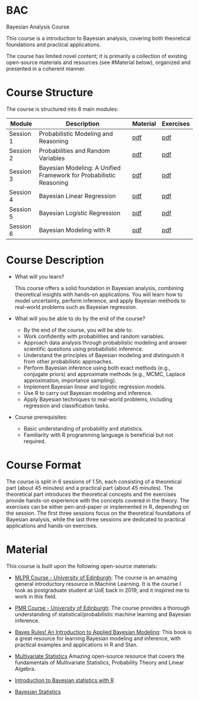 # BAC
Bayesian Analysis Course

This course is a introduction to Bayesian analysis,
covering both theoretical foundations and practical applications.

The course has limited novel content; it is primarily a collection of 
existing open-source materials and resources (see #Material below),
organized and presented in a coherent manner.

# Course Structure

The course is structured into 6 main modules:

| Module    | Description                                                        | Material                      | Exercises                        |
|-----------|--------------------------------------------------------------------|-------------------------------|----------------------------------|
| Session 1 | Probabilistic Modeling and Reasoning                               | [pdf](./session_1/theory.pdf) | [pdf](./session_1/exercises.pdf) |
| Session 2 | Probabilities and Random Variables                                 | [pdf](./session_2/theory.pdf) | [pdf](./session_2/exercises.pdf) |
| Session 3 | Bayesian Modeling: A Unified Framework for Probabilistic Reasoning | [pdf](./session_3/theory.pdf) | [pdf](./session_3/exercises.pdf) |
| Session 4 | Bayesian Linear Regression                                         | [pdf](./session_4/theory.pdf) | [pdf](./session_4/exercises.pdf) |
| Session 5 | Bayesian Logistic Regression                                       | [pdf](./session_5/theory.pdf) | [pdf](./session_5/exercises.pdf) |
| Session 6 | Bayesian Modeling with R                                           | [pdf](./session_6/theory.pdf) | [pdf](./session_6/exercises.pdf) |


# Course Description

- What will you learn?
  
  This course offers a solid foundation in Bayesian analysis, combining theoretical insights with hands-on applications. You will learn how to model uncertainty, perform inference, and apply Bayesian methods to real-world problems such as Bayesian regression.

- What will you be able to do by the end of the course?
  - By the end of the course, you will be able to:
  - Work confidently with probabilities and random variables.
  - Approach data analysis through probabilistic modeling and answer scientific questions using probabilistic inference.
  - Understand the principles of Bayesian modeling and distinguish it from other probabilistic approaches.
  - Perform Bayesian inference using both exact methods (e.g., conjugate priors) and approximate methods (e.g., MCMC, Laplace approximation, importance sampling).
  - Implement Bayesian linear and logistic regression models.
  - Use R to carry out Bayesian modeling and inference.
  - Apply Bayesian techniques to real-world problems, including regression and classification tasks.

- Course prerequisites:
  - Basic understanding of probability and statistics.
  - Familiarity with R programming language is beneficial but not required.
  
# Course Format

The course is split in 6 sessions of 1.5h, each consisting of a theoretical part (about 45 minutes) and a practical part (about 45 minutes).
The theoretical part introduces the theoretical concepts and the exercises provide hands-on experience with the concepts covered in the theory. 
The exercises can be either pen-and-paper or implemented in R, depending on the session.
The first three sessions focus on the theoretical foundations of Bayesian analysis, while the last three sessions are dedicated to practical applications and hands-on exercises.


# Material

This course is built upon the following open-source materials:

- [MLPR Course - University of Edinburgh](https://mlpr.inf.ed.ac.uk/2024/): 
  The course is an amazing general introductory resource in Machine Learning. 
  It is the course I took as postgraduate student at UoE back in 2019, and it inspired me to work in this field.
  
- [PMR Course - University of Edinburgh](https://opencourse.inf.ed.ac.uk/pmr):
  The course provides a thorough understanding of statistical/probabilistic machine learning and Bayesian inference.

- [Bayes Rules! An Introduction to Applied Bayesian Modeling](https://www.bayesrulesbook.com/):
  This book is a great resource for learning Bayesian modeling and inference, with practical examples and applications in R and Stan.
  
- [Multivariate Statistics](https://11annah-s-teachings.github.io/)
  Amazing open-source resource that covers the fundamentals of Multivariate Statistics, Probability Theory and Linear Algebra.
  
- [Introduction to Bayesian statistics with R](https://github.com/sib-swiss/intro-bayesian-statistics-training)

- [Bayesian Statistics](https://github.com/storopoli/Bayesian-Statistics)


